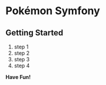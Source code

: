 # Pokémon Symfony

[//]: # (TODO: add general comentary)

## Getting Started 

1. step 1
2. step 2
3. step 3
4. step 4

**Have Fun!**